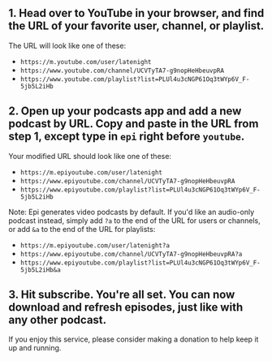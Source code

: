## 1. Head over to YouTube in your browser, and find the URL of your favorite user, channel, or playlist.

The URL will look like one of these:

+ `https://m.youtube.com/user/latenight`
+ `https://www.youtube.com/channel/UCVTyTA7-g9nopHeHbeuvpRA`
+ `https://www.youtube.com/playlist?list=PLUl4u3cNGP61Oq3tWYp6V_F-5jb5L2iHb`

## 2. Open up your podcasts app and add a new podcast by URL. Copy and paste in the URL from step 1, except type in `epi` right before `youtube`.

Your modified URL should look like one of these:
+ `https://m.epiyoutube.com/user/latenight`
+ `https://www.epiyoutube.com/channel/UCVTyTA7-g9nopHeHbeuvpRA`
+ `https://www.epiyoutube.com/playlist?list=PLUl4u3cNGP61Oq3tWYp6V_F-5jb5L2iHb`

Note: Epi generates video podcasts by default. If you'd like an audio-only podcast instead, simply add `?a` to the end of the URL for users or channels, or add `&a` to the end of the URL for playlists:
+ `https://m.epiyoutube.com/user/latenight?a`
+ `https://www.epiyoutube.com/channel/UCVTyTA7-g9nopHeHbeuvpRA?a`
+ `https://www.epiyoutube.com/playlist?list=PLUl4u3cNGP61Oq3tWYp6V_F-5jb5L2iHb&a`

## 3. Hit subscribe. You're all set. You can now download and refresh episodes, just like with any other podcast.

If you enjoy this service, please consider making a donation to help keep it up and running.